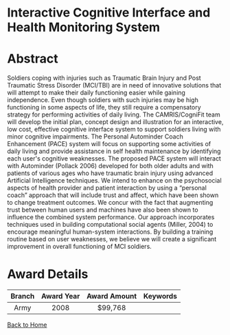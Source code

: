 
Interactive Cognitive Interface and Health Monitoring System
============================================================

# Abstract


Soldiers coping with injuries such as Traumatic Brain Injury and Post Traumatic Stress Disorder (MCI/TBI) are in need of innovative solutions that will attempt to make their daily functioning easier while gaining independence. Even though soldiers with such injuries may be high functioning in some aspects of life, they still require a compensatory strategy for performing activities of daily living.  The CAMRIS/CogniFit team will develop the initial plan, concept design and illustration for an interactive, low cost, effective cognitive interface system to support soldiers living with minor cognitive impairments.  The Personal Autominder Coach Enhancement (PACE) system will focus on supporting some activities of daily living and provide assistance in self health maintenance by identifying each user's cognitive weaknesses. The proposed PACE system will interact with Autominder (Pollack 2006) developed for both older adults and with patients of various ages who have traumatic brain injury using advanced Artificial Intelligence techniques. We intend to enhance on the psychosocial aspects of health provider and patient interaction by using a “personal coach” approach that will include trust and affect, which have been shown to change treatment outcomes.  We concur with the fact that augmenting trust between human users and machines have also been shown to influence the combined system performance. Our approach incorporates techniques used in building computational social agents (Miller, 2004) to encourage meaningful human-system interactions. By building a training routine based on user weaknesses, we believe we will create a significant improvement in overall functioning of MCI soldiers.  

# Award Details

|Branch|Award Year|Award Amount|Keywords|
| :---: | :---: | :---: | :---: |
|Army|2008|$99,768||
  
  


[Back to Home](https://github.com/chrischow/dod_sbir_awards#2293)